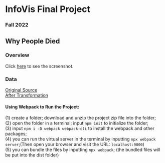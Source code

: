 # InfoVis Final Project
### Fall 2022
## Why People Died
  
### Overview
Click [here](https://drive.google.com/file/d/1OoVtOIDSFwoFV0-OIrKJWR7C49fAL1_M/preview) to see the screenshot.

### Data
[Original Source](https://www.kaggle.com/datasets/iamsouravbanerjee/cause-of-deaths-around-the-world)  
[After Transformation](https://raw.githubusercontent.com/HongjinZhu/InfoVis_Final_Project/main/new_cod.csv)

#### Using Webpack to Run the Project:
(1) create a folder; download and unzip the project zip file into the folder;  
(2) open the folder in a terminal; input ``npm init`` to initialize the folder;  
(3) input ``npm i -D webpack webpack-cli`` to install the webpack and other packages;  
(4) you can run the virtual server in the terminal by inputting ``npx webpack server``;(Then open your browser and visit the URL: ``localhost:9000``)  
(5) you can bundle the files by inputting ``npx webpack``; (the bundled files will be put into the dist folder)
